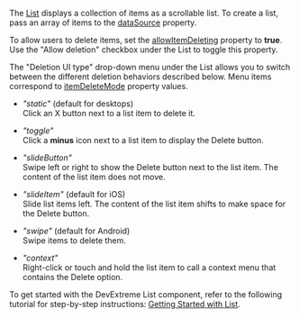 The [List](/Documentation/ApiReference/UI_Components/dxList/) displays a collection of items as a scrollable list. To create a list, pass an array of items to the [dataSource](/Documentation/ApiReference/UI_Components/dxList/Configuration/#dataSource) property. 

To allow users to delete items, set the [allowItemDeleting](/Documentation/ApiReference/UI_Components/dxList/Configuration/#allowItemDeleting) property to **true**. Use the "Allow deletion" checkbox under the List to toggle this property.

The "Deletion UI type" drop-down menu under the List allows you to switch between the different deletion behaviors described below. Menu items correspond to [itemDeleteMode](/Documentation/ApiReference/UI_Components/dxList/Configuration/#itemDeleteMode) property values. 
    
- *"static"* (default for desktops)    
Click an X button next to a list item to delete it. 

- *"toggle"*    
Click a **minus** icon next to a list item to display the Delete button. 

- *"slideButton"*    
Swipe left or right to show the Delete button next to the list item. The content of the list item does not move.  

- *"slideItem"* (default for iOS)    
Slide list items left. The content of the list item shifts to make space for the Delete button. 

- *"swipe"* (default for Android)    
 Swipe items to delete them.

- *"context"*    
Right-click or touch and hold the list item to call a context menu that contains the Delete option.    

To get started with the DevExtreme List component, refer to the following tutorial for step-by-step instructions: [Getting Started with List](/Documentation/Guide/UI_Components/List/Getting_Started_with_List/).